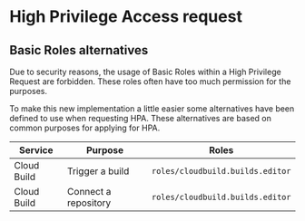 # High Privilege Access request

## Basic Roles alternatives
Due to security reasons, the usage of Basic Roles within a High Privilege Request are forbidden. These roles often have too much permission for the purposes.

To make this new implementation a little easier some alternatives have been defined to use when requesting HPA. These alternatives are based on common purposes for applying for HPA.

Service | Purpose | Roles
--- | --- | ---
Cloud Build | Trigger a build | `roles/cloudbuild.builds.editor`
Cloud Build | Connect a repository | `roles/cloudbuild.builds.editor`
